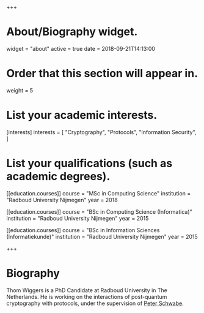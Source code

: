 +++
# About/Biography widget.
widget = "about"
active = true
date = 2018-09-21T14:13:00

# Order that this section will appear in.
weight = 5

# List your academic interests.
[interests]
  interests = [
    "Cryptography",
    "Protocols",
    "Information Security",
  ]

# List your qualifications (such as academic degrees).
[[education.courses]]
  course = "MSc in Computing Science"
  institution = "Radboud University Nijmegen"
  year = 2018

[[education.courses]]
  course = "BSc in Computing Science (Informatica)"
  institution = "Radboud University Nijmegen"
  year = 2015

[[education.courses]]
  course = "BSc in Information Sciences (Informatiekunde)"
  institution = "Radboud University Nijmegen"
  year = 2015
 
+++

# Biography

Thom Wiggers is a PhD Candidate at Radboud University in The Netherlands.
He is working on the interactions of post-quantum cryptography with protocols, under the supervision of [Peter Schwabe](cryptojedi).

[cryptojedi]: https://cryptojedi.org/peter/
